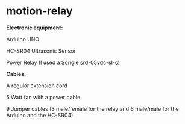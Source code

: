 # motion-relay


<b> Electronic equipment: </b>

Arduino UNO

HC-SR04 Ultrasonic Sensor

Power Relay (I used a Songle srd-05vdc-sl-c)


<b> Cables: </b>

A regular extension cord 

5 Watt fan with a power cable 

9 Jumper cables (3 male/female for the relay and 6 male/male for the Arduino and the HC-SR04)

